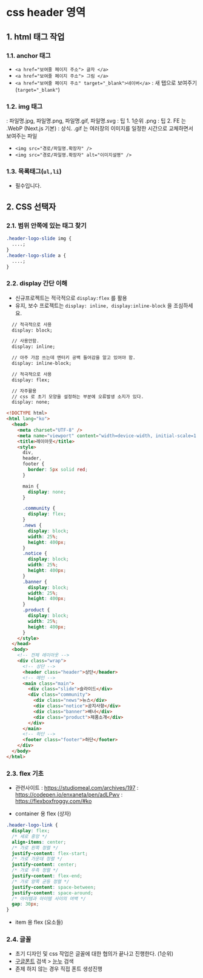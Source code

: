 # css header 영역

## 1. html 태그 작업

### 1.1. anchor 태그

- `<a href="보여줄 페이지 주소"> 글자 </a>`
- `<a href="보여줄 페이지 주소"> 그림 </a>`
- `<a href="보여줄 페이지 주소" target="_blank">네이버</a>`
  : 새 탭으로 보여주기(`target="_blank"`)

### 1.2. img 태그

: 파일명.jpg, 파일명.png, 파일명.gif, 파일명.svg
: 팁 1. 1순위 .png
: 팁 2. FE 는 .WebP (Next.js 기본)
: 상식. .gif 는 여러장의 이미지를 일정한 시간으로 교체하면서 보여주는 파일

- `<img src="경로/파일명.확장자" />`
- `<img src="경로/파일명.확장자" alt="이미지설명" />`

### 1.3. 목록태그(`ul,li`)

- 필수입니다.

## 2. CSS 선택자

### 2.1. 범위 안쪽에 있는 태그 찾기

```css
.header-logo-slide img {
  ....;
}
.header-logo-slide a {
  ....;
}
```

### 2.2. display 간단 이해

- 신규프로젝트는 적극적으로 `display:flex` 를 활용
- 유지, 보수 프로젝트는 `display: inline, display:inline-block` 을 조심하세요.

```txt
  // 적극적으로 사용
  display: block;

  // 사용안함.
  display: inline;

  // 아주 가끔 쓰는데 엔터키 공백 들어감을 알고 있어야 함.
  display: inline-block;

  // 적극적으로 사용
  display: flex;

  // 자주활용
  // css 로 초기 모양을 설정하는 부분에 오류발생 소지가 있다.
  display: none;

```

```html
<!DOCTYPE html>
<html lang="ko">
  <head>
    <meta charset="UTF-8" />
    <meta name="viewport" content="width=device-width, initial-scale=1.0" />
    <title>레이아웃</title>
    <style>
      div,
      header,
      footer {
        border: 5px solid red;
      }

      main {
        display: none;
      }

      .community {
        display: flex;
      }
      .news {
        display: block;
        width: 25%;
        height: 400px;
      }
      .notice {
        display: block;
        width: 25%;
        height: 400px;
      }
      .banner {
        display: block;
        width: 25%;
        height: 400px;
      }
      .product {
        display: block;
        width: 25%;
        height: 400px;
      }
    </style>
  </head>
  <body>
    <!-- 전체 레이아웃 -->
    <div class="wrap">
      <!-- 상단 -->
      <header class="header">상단</header>
      <!-- 메인 -->
      <main class="main">
        <div class="slide">슬라이드</div>
        <div class="community">
          <div class="news">뉴스</div>
          <div class="notice">공지사항</div>
          <div class="banner">배너</div>
          <div class="product">제품소개</div>
        </div>
      </main>
      <!-- 하단 -->
      <footer class="footer">하단</footer>
    </div>
  </body>
</html>
```

### 2.3. flex 기초

- 관련사이트
  : https://studiomeal.com/archives/197
  : https://codepen.io/enxaneta/pen/adLPwv
  : https://flexboxfroggy.com/#ko

- container 용 flex (상자)

```css
.header-logo-link {
  display: flex;
  /* 세로 중앙 */
  align-items: center;
  /* 가로 왼쪽 정렬 */
  justify-content: flex-start;
  /* 가로 가운데 정렬 */
  justify-content: center;
  /* 가로 우측 정렬 */
  justify-content: flex-end;
  /* 가로 양쪽 균등 정렬 */
  justify-content: space-between;
  justify-content: space-around;
  /* 아이템과 아이템 사이의 여백 */
  gap: 30px;
}
```

- item 용 flex (요소들)

### 2.4. 글꼴

- 초기 디자인 및 css 작업은 글꼴에 대한 협의가 끝나고 진행한다. (1순위)
- [구글폰트](https://fonts.google.com/?query=inter) 검색 > [눈누](https://noonnu.cc/) 검색
- 존제 하지 않는 경우 직접 폰트 생성진행
